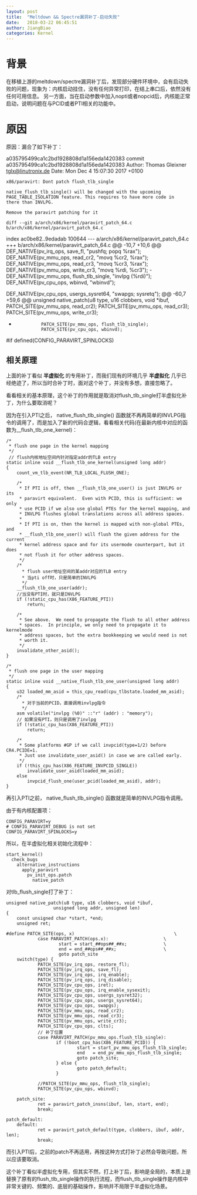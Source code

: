```yaml
---
layout: post
title:  "Meltdown && Spectre漏洞补丁-启动失败"
date:   2018-03-22 06:45:51
author: JiangBiao
categories: Kernel
---
```


#  背景

在移植上游的meltdown/spectre漏洞补丁后，发现部分硬件环境中，会有启动失败的问题，现象为：内核启动挂住，没有任何异常打印，在结上串口后，依然没有任何可用信息。
另一方面，当在启动参数中加入nopti或者nopcid后，内核能正常启动，说明问题在与PCID或者PTI相关的功能中。

# 原因

原因：漏合了如下补丁：

a035795499ca1c2bd1928808d1a156eda1420383
commit a035795499ca1c2bd1928808d1a156eda1420383
Author: Thomas Gleixner <tglx@linutronix.de>
Date:   Mon Dec 4 15:07:30 2017 +0100

    x86/paravirt: Dont patch flush_tlb_single

    native_flush_tlb_single() will be changed with the upcoming
    PAGE_TABLE_ISOLATION feature. This requires to have more code in
    there than INVLPG.

    Remove the paravirt patching for it

    diff --git a/arch/x86/kernel/paravirt_patch_64.c b/arch/x86/kernel/paravirt_patch_64.c
index ac0be82..9edadab 100644
--- a/arch/x86/kernel/paravirt_patch_64.c
+++ b/arch/x86/kernel/paravirt_patch_64.c
@@ -10,7 +10,6 @@ DEF_NATIVE(pv_irq_ops, save_fl, "pushfq; popq %rax");
 DEF_NATIVE(pv_mmu_ops, read_cr2, "movq %cr2, %rax");
 DEF_NATIVE(pv_mmu_ops, read_cr3, "movq %cr3, %rax");
 DEF_NATIVE(pv_mmu_ops, write_cr3, "movq %rdi, %cr3");
-DEF_NATIVE(pv_mmu_ops, flush_tlb_single, "invlpg (%rdi)");
 DEF_NATIVE(pv_cpu_ops, wbinvd, "wbinvd");

 DEF_NATIVE(pv_cpu_ops, usergs_sysret64, "swapgs; sysretq");
@@ -60,7 +59,6 @@ unsigned native_patch(u8 type, u16 clobbers, void *ibuf,
                PATCH_SITE(pv_mmu_ops, read_cr2);
                PATCH_SITE(pv_mmu_ops, read_cr3);
                PATCH_SITE(pv_mmu_ops, write_cr3);
-               PATCH_SITE(pv_mmu_ops, flush_tlb_single);
                PATCH_SITE(pv_cpu_ops, wbinvd);
 #if defined(CONFIG_PARAVIRT_SPINLOCKS)

## 相关原理

上面的补丁看似 **半虚拟化** 的专用补丁，而我们现有的环境几乎 **半虚拟化** 几乎已经绝迹了，所以当时合补丁时，面对这个补丁，并没有多想，直接忽略了。

看看相关的基本原理，这个补丁的作用就是取消对flush_tlb_single打半虚拟化补丁，为什么要取消呢？

因为在引入PTI之后， native_flush_tlb_single() 函数就不再再简单的INVLPG指令的调用了，而是加入了新的代码合逻辑，看看相关代码(在最新内核中对应的函数为__flush_tlb_one_kernel)：

	/*
	 * flush one page in the kernel mapping
	 */
	 // flush内核地址空间内针对指定addr的TLB entry
	static inline void __flush_tlb_one_kernel(unsigned long addr)
	{
		count_vm_tlb_event(NR_TLB_LOCAL_FLUSH_ONE);

		/*
		 * If PTI is off, then __flush_tlb_one_user() is just INVLPG or its
		 * paravirt equivalent.  Even with PCID, this is sufficient: we only
		 * use PCID if we also use global PTEs for the kernel mapping, and
		 * INVLPG flushes global translations across all address spaces.
		 *
		 * If PTI is on, then the kernel is mapped with non-global PTEs, and
		 * __flush_tlb_one_user() will flush the given address for the current
		 * kernel address space and for its usermode counterpart, but it does
		 * not flush it for other address spaces.
		 */
		/*
		  * flush user地址空间的某addr对应的TLB entry
		  * 当pti off时，只是简单的INVLPG
		  */
		__flush_tlb_one_user(addr);
		//当没有PTI时，就只是INVLPG
		if (!static_cpu_has(X86_FEATURE_PTI))
			return;

		/*
		 * See above.  We need to propagate the flush to all other address
		 * spaces.  In principle, we only need to propagate it to kernelmode
		 * address spaces, but the extra bookkeeping we would need is not
		 * worth it.
		 */
		invalidate_other_asid();
	}

	/*
	 * flush one page in the user mapping
	 */
	static inline void __native_flush_tlb_one_user(unsigned long addr)
	{
		u32 loaded_mm_asid = this_cpu_read(cpu_tlbstate.loaded_mm_asid);
		/*
		  * 对于当前的PCID，直接调用invlpg指令
		  */
		asm volatile("invlpg (%0)" ::"r" (addr) : "memory");
		// 如果没有PTI，则只是调用了invlpg
		if (!static_cpu_has(X86_FEATURE_PTI))
			return;

		/*
		 * Some platforms #GP if we call invpcid(type=1/2) before CR4.PCIDE=1.
		 * Just use invalidate_user_asid() in case we are called early.
		 */
		if (!this_cpu_has(X86_FEATURE_INVPCID_SINGLE))
			invalidate_user_asid(loaded_mm_asid);
		else
			invpcid_flush_one(user_pcid(loaded_mm_asid), addr);
	}

再引入PTI之前， native_flush_tlb_single() 函数就是简单的INVLPG指令调用。

由于有内核配置项：

	CONFIG_PARAVIRT=y
	# CONFIG_PARAVIRT_DEBUG is not set
	CONFIG_PARAVIRT_SPINLOCKS=y

所以，在半虚拟化相关初始化流程中：

	start_kernel()
	  check_bugs
	    alternative_instructions
	      apply_paravirt
	        pv_init_ops.patch
	          native_patch

对tlb_flush_single打了补丁：

	unsigned native_patch(u8 type, u16 clobbers, void *ibuf,
		              unsigned long addr, unsigned len)
	{
		const unsigned char *start, *end;
		unsigned ret;

	#define PATCH_SITE(ops, x)                                      \
		        case PARAVIRT_PATCH(ops.x):                     \
		                start = start_##ops##_##x;              \
		                end = end_##ops##_##x;                  \
		                goto patch_site
		switch(type) {
		        PATCH_SITE(pv_irq_ops, restore_fl);
		        PATCH_SITE(pv_irq_ops, save_fl);
		        PATCH_SITE(pv_irq_ops, irq_enable);
		        PATCH_SITE(pv_irq_ops, irq_disable);
		        PATCH_SITE(pv_cpu_ops, iret);
		        PATCH_SITE(pv_cpu_ops, irq_enable_sysexit);
		        PATCH_SITE(pv_cpu_ops, usergs_sysret32);
		        PATCH_SITE(pv_cpu_ops, usergs_sysret64);
		        PATCH_SITE(pv_cpu_ops, swapgs);
		        PATCH_SITE(pv_mmu_ops, read_cr2);
		        PATCH_SITE(pv_mmu_ops, read_cr3);
		        PATCH_SITE(pv_mmu_ops, write_cr3);
		        PATCH_SITE(pv_cpu_ops, clts);
		        // 补丁位置
		        case PARAVIRT_PATCH(pv_mmu_ops.flush_tlb_single):
		               if (!boot_cpu_has(X86_FEATURE_PCID)) {
		                       start = start_pv_mmu_ops_flush_tlb_single;
		                       end   = end_pv_mmu_ops_flush_tlb_single;
		                       goto patch_site;
		               } else {
		                       goto patch_default;
		               }

		        //PATCH_SITE(pv_mmu_ops, flush_tlb_single);
		        PATCH_SITE(pv_cpu_ops, wbinvd);

		patch_site:
		        ret = paravirt_patch_insns(ibuf, len, start, end);
		        break;

	patch_default:
		default:
		        ret = paravirt_patch_default(type, clobbers, ibuf, addr, len);
		        break;

而引入PTI后，之前的patch不再适用，再按这种方式打补丁必然会导致问题，所以应该要取消。

这个补丁看似半虚拟化专用，但其实不然，打上补丁后，影响是全局的，本质上是替换了原有的flush_tlb_single操作的执行流程，而flush_tlb_single操作是内核中非常关键的、频繁的、底层的基础操作，影响并不局限于半虚拟化场景。
